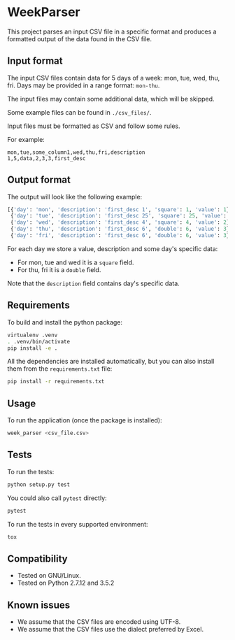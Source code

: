# WeekParser

This project parses an input CSV file in a specific format and produces
a formatted output of the data found in the CSV file.

## Input format

The input CSV files contain data for 5 days of a week: mon, tue, wed, thu,
fri. Days may be provided in a range format: `mon-thu`.

The input files may contain some additional data, which will be skipped.

Some example files can be found in `./csv_files/`.

Input files must be formatted as CSV and follow some rules.

For example:

```csv
mon,tue,some_column1,wed,thu,fri,description
1,5,data,2,3,3,first_desc
```

## Output format

The output will look like the following example:

```python
[{'day': 'mon', 'description': 'first_desc 1', 'square': 1, 'value': 1},
 {'day': 'tue', 'description': 'first_desc 25', 'square': 25, 'value': 5},
 {'day': 'wed', 'description': 'first_desc 4', 'square': 4, 'value': 2},
 {'day': 'thu', 'description': 'first_desc 6', 'double': 6, 'value': 3},
 {'day': 'fri', 'description': 'first_desc 6', 'double': 6, 'value': 3}]
```

For each day we store a value, description and some day's specific data:

- For mon, tue and wed it is a `square` field.
- For thu, fri it is a `double` field.

Note that the `description` field contains day's specific data.

## Requirements

To build and install the python package:

```bash
virtualenv .venv
. .venv/bin/activate
pip install -e .
```

All the dependencies are installed automatically, but you can also install them
from the `requirements.txt` file:

```bash
pip install -r requirements.txt
```

## Usage

To run the application (once the package is installed):

```bash
week_parser <csv_file.csv>
```

## Tests

To run the tests:

```bash
python setup.py test
```

You could also call `pytest` directly:

```bash
pytest
```

To run the tests in every supported environment:

```bash
tox
```

## Compatibility

- Tested on GNU/Linux.
- Tested on Python 2.7.12 and 3.5.2

## Known issues

- We assume that the CSV files are encoded using UTF-8.
- We assume that the CSV files use the dialect preferred by Excel.
